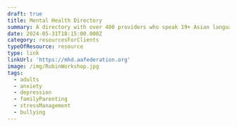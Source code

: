 ```yaml
---
draft: true
title: Mental Health Directory
summary: A directory with over 400 providers who speak 19+ Asian languages
date: 2024-05-31T18:15:00.000Z
category: resourcesForClients
typeOfResource: resource
type: link
linkUrl: 'https://mhd.aafederation.org'
image: /img/RubinWorkshop.jpg
tags:
  - adults
  - anxiety
  - depression
  - familyParenting
  - stressManagement
  - bullying
---
```


